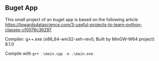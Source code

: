 ## Buget App

This small project of an buget app is based on the following article
https://towardsdatascience.com/3-useful-projects-to-learn-python-classes-cf0076c36297.

Compiler: g++.exe (x86_64-win32-seh-rev0, Built by MinGW-W64 project) 8.1.0

Compile with ``g++ .\main.cpp -o .\main.exe ``
